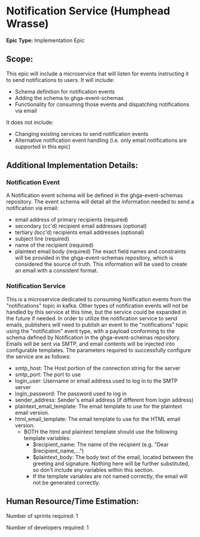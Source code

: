# Notification Service (Humphead Wrasse)
**Epic Type:** Implementation Epic

## Scope:
This epic will include a microservice that will listen for events instructing it to send notifications to users.
It will include:
- Schema definition for notification events
- Adding the schema to ghga-event-schemas
- Functionality for consuming those events and dispatching notifications via email

It does not include:
- Changing existing services to send notification events
- Alternative notification event handling (i.e. only email notifications are supported in this epic)

## Additional Implementation Details:

### Notification Event
A Notification event schema will be defined in the ghga-event-schemas repository.
The event schema will detail all the information needed to send a notification via email:
- email address of primary recipients (required)
- secondary (cc'd) recipient email addresses (optional)
- tertiary (bcc'd) recipients email addresses (optional)
- subject line (required)
- name of the recipient (required)
- plaintext email body (required)
The exact field names and constraints will be provided in the ghga-event-schemas repository, which is considered the source of truth.
This information will be used to create an email with a consistent format.

### Notification Service
This is a microservice dedicated to consuming Notification events from the "notifications" topic in kafka.
Other types of notification events will not be handled by this service at this time, but the service could be expanded in the future if needed.
In order to utilize the notification service to send emails, publishers will need to publish an event to the "notifications" topic using the "notification" event type, with a payload conforming to the schema defined by Notification in the ghga-event-schemas repository.
Emails will be sent via SMTP, and email contents will be injected into configurable templates. The parameters required to successfully configure the service are as follows:
- smtp_host: The Host portion of the connection string for the server
- smtp_port: The port to use
- login_user: Username or email address used to log in to the SMTP server
- login_password: The password used to log in
- sender_address: Sender's email address (if different from login address)
- plaintext_email_template: The email template to use for the plaintext email version.
- html_email_template: The email template to use for the HTML email version.
  - BOTH the html and plaintext template should use the following template variables:
    - $recipient_name: The name of the recipient (e.g. "Dear $recipient_name,...")
    - $plaintext_body: The body text of the email, located between the greeting and signature. Nothing here will be further substituted, so don't include any variables within this section.
    - If the template variables are not named correctly, the email will not be generated correctly.

## Human Resource/Time Estimation:

Number of sprints required: 1

Number of developers required: 1
